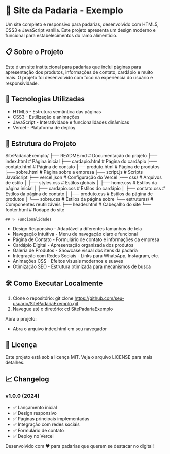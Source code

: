 # 🥖 Site da Padaria - Exemplo

Um site completo e responsivo para padarias, desenvolvido com HTML5, CSS3 e JavaScript vanilla. Este projeto apresenta um design moderno e funcional para estabelecimentos do ramo alimentício.

## 📋 Sobre o Projeto

Este é um site institucional para padarias que inclui páginas para apresentação dos produtos, informações de contato, cardápio e muito mais. O projeto foi desenvolvido com foco na experiência do usuário e responsividade.

## 🚀 Tecnologias Utilizadas

- HTML5 - Estrutura semântica das páginas
- CSS3 - Estilização e animações
- JavaScript - Interatividade e funcionalidades dinâmicas
- Vercel - Plataforma de deploy

## 📁 Estrutura do Projeto

SitePadariaExemplo/
├── README.md # Documentação do projeto
├── index.html # Página inicial
├── cardapio.html # Página do cardápio
├── contato.html # Página de contato
├── produto.html # Página de produtos
├── sobre.html # Página sobre a empresa
├── script.js # Scripts JavaScript
├── vercel.json # Configuração do Vercel
├── css/ # Arquivos de estilo
│ ├── styles.css # Estilos globais
│ ├── home.css # Estilos da página inicial
│ ├── cardapio.css # Estilos do cardápio
│ ├── contato.css # Estilos da página de contato
│ ├── produto.css # Estilos da página de produtos
│ └── sobre.css # Estilos da página sobre
└── estruturas/ # Componentes reutilizáveis
├── header.html # Cabeçalho do site
└── footer.html # Rodapé do site

    ## ✨ Funcionalidades

- Design Responsivo - Adaptável a diferentes tamanhos de tela
- Navegação Intuitiva - Menu de navegação claro e funcional
- Página de Contato - Formulário de contato e informações da empresa
- Cardápio Digital - Apresentação organizada dos produtos
- Galeria de Produtos - Showcase visual dos itens da padaria
- Integração com Redes Sociais - Links para WhatsApp, Instagram, etc.
- Animações CSS - Efeitos visuais modernos e suaves
- Otimização SEO - Estrutura otimizada para mecanismos de busca

## 🛠️ Como Executar Localmente

1. Clone o repositório: git clone https://github.com/seu-usuario/SitePadariaExemplo.git
2. Navegue até o diretório: cd SitePadariaExemplo

Abra o projeto:

- Abra o arquivo index.html em seu navegador

## 📄 Licença

Este projeto está sob a licença MIT. Veja o arquivo LICENSE para mais detalhes.

## 📈 Changelog

### v1.0.0 (2024)

- ✅ Lançamento inicial
- ✅ Design responsivo
- ✅ Páginas principais implementadas
- ✅ Integração com redes sociais
- ✅ Formulário de contato
- ✅ Deploy no Vercel

Desenvolvido com ❤️ para padarias que querem se destacar no digital!